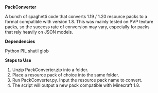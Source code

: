 **PackConverter**

A bunch of spaghetti code that converts 1.19 / 1.20 resource packs to a format compatible with version 1.8. This was mainly tested on PVP texture packs, so the success rate of conversion may vary, especially for packs that rely heavily on JSON models. 


**Dependencies**

Python
PIL
shutil
glob


**Steps to Use**

1. Unzip PackConverter.zip into a folder.
2. Place a resource pack of choice into the same folder. 
3. Run PackConverter.py. Input the resource pack name to convert.
4. The script will output a new pack compatible with Minecraft 1.8.
